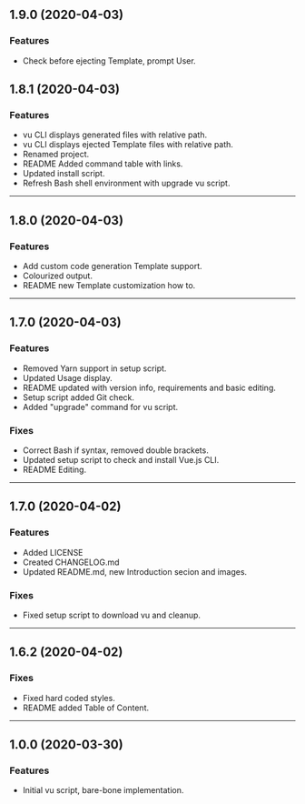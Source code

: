 ## 1.9.0 (2020-04-03)

### Features

- Check before ejecting Template, prompt User.

## 1.8.1 (2020-04-03)

### Features

- vu CLI displays generated files with relative path.
- vu CLI displays ejected Template files with relative path.
- Renamed project.
- README Added command table with links.
- Updated install script.
- Refresh Bash shell environment with upgrade vu script.

---

## 1.8.0 (2020-04-03)

### Features

- Add custom code generation Template support.
- Colourized output.
- README new Template customization how to.

---

## 1.7.0 (2020-04-03)

### Features

- Removed Yarn support in setup script.
- Updated Usage display.
- README updated with version info, requirements and basic editing.
- Setup script added Git check.
- Added "upgrade" command for vu script.

### Fixes

- Correct Bash if syntax, removed double brackets.
- Updated setup script to check and install Vue.js CLI.
- README Editing.

---

## 1.7.0 (2020-04-02)

### Features

- Added LICENSE
- Created CHANGELOG.md
- Updated README.md, new Introduction secion and images.

### Fixes

- Fixed setup script to download vu and cleanup.

---

## 1.6.2 (2020-04-02)

### Fixes

- Fixed hard coded styles.
- README added Table of Content.

---

## 1.0.0 (2020-03-30)

### Features

- Initial vu script, bare-bone implementation.
